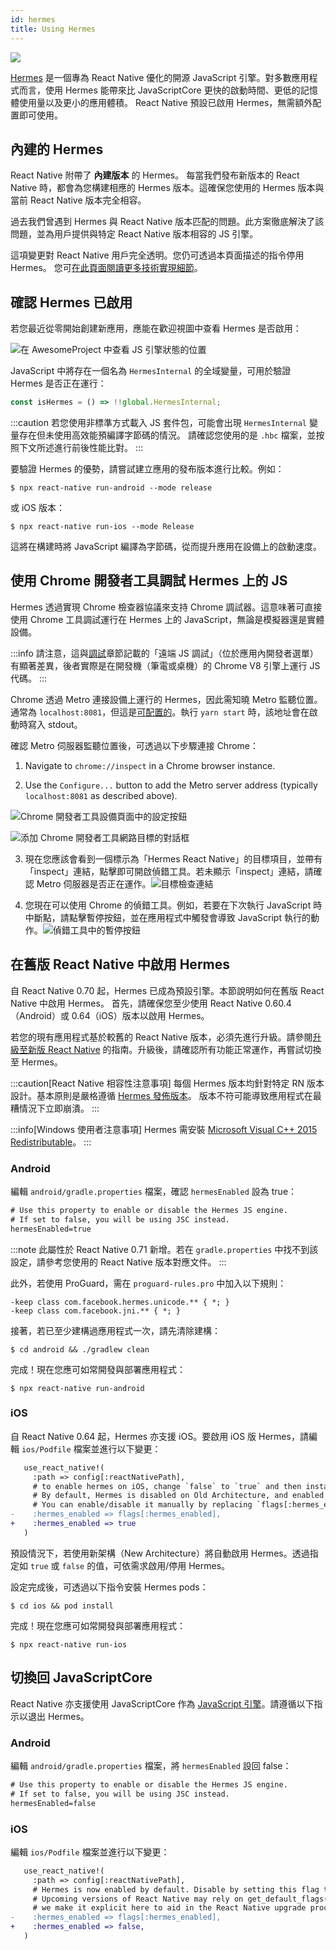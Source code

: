 ```yaml
---
id: hermes
title: Using Hermes
---
```


<a href="https://hermesengine.dev">
  <img width={300} height={300} className="hermes-logo" src="/docs/assets/HermesLogo.svg" style={{height: "auto"}}/>
</a>

[Hermes](https://hermesengine.dev) 是一個專為 React Native 優化的開源 JavaScript 引擎。對多數應用程式而言，使用 Hermes 能帶來比 JavaScriptCore 更快的啟動時間、更低的記憶體使用量以及更小的應用體積。
React Native 預設已啟用 Hermes，無需額外配置即可使用。

## 內建的 Hermes

React Native 附帶了 **內建版本** 的 Hermes。
每當我們發布新版本的 React Native 時，都會為您構建相應的 Hermes 版本。這確保您使用的 Hermes 版本與當前 React Native 版本完全相容。

過去我們曾遇到 Hermes 與 React Native 版本匹配的問題。此方案徹底解決了該問題，並為用戶提供與特定 React Native 版本相容的 JS 引擎。

這項變更對 React Native 用戶完全透明。您仍可透過本頁面描述的指令停用 Hermes。
您可[在此頁面閱讀更多技術實現細節](/architecture/bundled-hermes)。

## 確認 Hermes 已啟用

若您最近從零開始創建新應用，應能在歡迎視圖中查看 Hermes 是否啟用：

![在 AwesomeProject 中查看 JS 引擎狀態的位置](/docs/assets/HermesApp.jpg)

JavaScript 中將存在一個名為 `HermesInternal` 的全域變量，可用於驗證 Hermes 是否正在運行：

```jsx
const isHermes = () => !!global.HermesInternal;
```

:::caution
若您使用非標準方式載入 JS 套件包，可能會出現 `HermesInternal` 變量存在但未使用高效能預編譯字節碼的情況。
請確認您使用的是 `.hbc` 檔案，並按照下文所述進行前後性能比對。
:::

要驗證 Hermes 的優勢，請嘗試建立應用的發布版本進行比較。例如：

```shell
$ npx react-native run-android --mode release
```

或 iOS 版本：

```shell
$ npx react-native run-ios --mode Release
```

這將在構建時將 JavaScript 編譯為字節碼，從而提升應用在設備上的啟動速度。

## 使用 Chrome 開發者工具調試 Hermes 上的 JS

Hermes 透過實現 Chrome 檢查器協議來支持 Chrome 調試器。這意味著可直接使用 Chrome 工具調試運行在 Hermes 上的 JavaScript，無論是模擬器還是實體設備。

:::info
請注意，這與[調試](debugging#debugging-using-a-custom-javascript-debugger)章節記載的「遠端 JS 調試」（位於應用內開發者選單）有顯著差異，後者實際是在開發機（筆電或桌機）的 Chrome V8 引擎上運行 JS 代碼。
:::

Chrome 透過 Metro 連接設備上運行的 Hermes，因此需知曉 Metro 監聽位置。通常為 `localhost:8081`，但這是[可配置的](https://metrobundler.dev/docs/configuration)。執行 `yarn start` 時，該地址會在啟動時寫入 stdout。

確認 Metro 伺服器監聽位置後，可透過以下步驟連接 Chrome：

1. Navigate to `chrome://inspect` in a Chrome browser instance.

2. Use the `Configure...` button to add the Metro server address (typically `localhost:8081` as described above).

![Chrome 開發者工具設備頁面中的設定按鈕](/docs/assets/HermesDebugChromeConfig.png)

![添加 Chrome 開發者工具網路目標的對話框](/docs/assets/HermesDebugChromeMetroAddress.png)

3. 現在您應該會看到一個標示為「Hermes React Native」的目標項目，並帶有「inspect」連結，點擊即可開啟偵錯工具。若未顯示「inspect」連結，請確認 Metro 伺服器是否正在運作。![目標檢查連結](/docs/assets/HermesDebugChromeInspect.png)

4. 您現在可以使用 Chrome 的偵錯工具。例如，若要在下次執行 JavaScript 時中斷點，請點擊暫停按鈕，並在應用程式中觸發會導致 JavaScript 執行的動作。![偵錯工具中的暫停按鈕](/docs/assets/HermesDebugChromePause.png)

## 在舊版 React Native 中啟用 Hermes

自 React Native 0.70 起，Hermes 已成為預設引擎。本節說明如何在舊版 React Native 中啟用 Hermes。
首先，請確保您至少使用 React Native 0.60.4（Android）或 0.64（iOS）版本以啟用 Hermes。

若您的現有應用程式基於較舊的 React Native 版本，必須先進行升級。請參閱[升級至新版 React Native](/docs/upgrading) 的指南。升級後，請確認所有功能正常運作，再嘗試切換至 Hermes。

:::caution[React Native 相容性注意事項]
每個 Hermes 版本均針對特定 RN 版本設計。基本原則是嚴格遵循 [Hermes 發佈版本](https://github.com/facebook/hermes/releases)。
版本不符可能導致應用程式在最糟情況下立即崩潰。
:::

:::info[Windows 使用者注意事項]
Hermes 需安裝 [Microsoft Visual C++ 2015 Redistributable](https://www.microsoft.com/en-us/download/details.aspx?id=48145)。
:::

### Android

編輯 `android/gradle.properties` 檔案，確認 `hermesEnabled` 設為 true：

```diff
# Use this property to enable or disable the Hermes JS engine.
# If set to false, you will be using JSC instead.
hermesEnabled=true
```

:::note
此屬性於 React Native 0.71 新增。若在 `gradle.properties` 中找不到該設定，請參考您使用的 React Native 版本對應文件。
:::

此外，若使用 ProGuard，需在 `proguard-rules.pro` 中加入以下規則：

```
-keep class com.facebook.hermes.unicode.** { *; }
-keep class com.facebook.jni.** { *; }
```

接著，若已至少建構過應用程式一次，請先清除建構：

```shell
$ cd android && ./gradlew clean
```

完成！現在您應可如常開發與部署應用程式：

```shell
$ npx react-native run-android
```

### iOS

自 React Native 0.64 起，Hermes 亦支援 iOS。要啟用 iOS 版 Hermes，請編輯 `ios/Podfile` 檔案並進行以下變更：

```diff
   use_react_native!(
     :path => config[:reactNativePath],
     # to enable hermes on iOS, change `false` to `true` and then install pods
     # By default, Hermes is disabled on Old Architecture, and enabled on New Architecture.
     # You can enable/disable it manually by replacing `flags[:hermes_enabled]` with `true` or `false`.
-    :hermes_enabled => flags[:hermes_enabled],
+    :hermes_enabled => true
   )
```

預設情況下，若使用新架構（New Architecture）將自動啟用 Hermes。透過指定如 `true` 或 `false` 的值，可依需求啟用/停用 Hermes。

設定完成後，可透過以下指令安裝 Hermes pods：

```shell
$ cd ios && pod install
```

完成！現在您應可如常開發與部署應用程式：

```shell
$ npx react-native run-ios
```

## 切換回 JavaScriptCore

React Native 亦支援使用 JavaScriptCore 作為 [JavaScript 引擎](javascript-environment)。請遵循以下指示以退出 Hermes。

### Android

編輯 `android/gradle.properties` 檔案，將 `hermesEnabled` 設回 false：

```diff
# Use this property to enable or disable the Hermes JS engine.
# If set to false, you will be using JSC instead.
hermesEnabled=false
```

### iOS

編輯 `ios/Podfile` 檔案並進行以下變更：

```diff
   use_react_native!(
     :path => config[:reactNativePath],
     # Hermes is now enabled by default. Disable by setting this flag to false.
     # Upcoming versions of React Native may rely on get_default_flags(), but
     # we make it explicit here to aid in the React Native upgrade process.
-    :hermes_enabled => flags[:hermes_enabled],
+    :hermes_enabled => false,
   )
```